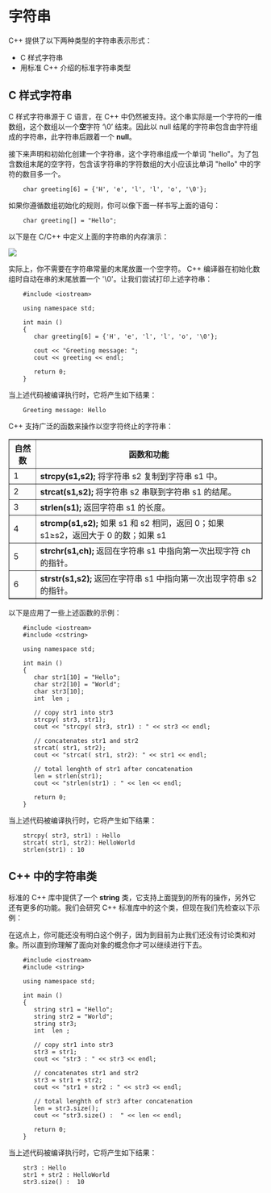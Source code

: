 # 字符串

C++ 提供了以下两种类型的字符串表示形式：  

- C 样式字符串 
- 用标准 C++ 介绍的标准字符串类型  

## C 样式字符串  

C 样式字符串源于 C 语言，在 C++ 中仍然被支持。这个串实际是一个字符的一维数组，这个数组以一个**空**字符 ‘\0’ 结束。因此以 null 结尾的字符串包含由字符组成的字符串，此字符串后跟着一个 **null**。  

接下来声明和初始化创建一个字符串，这个字符串组成一个单词 "hello"。为了包含数组末尾的空字符，包含该字符串的字符数组的大小应该比单词 "hello" 中的字符的数目多一个。  

```
    char greeting[6] = {'H', 'e', 'l', 'l', 'o', '\0'};
```

如果你遵循数组初始化的规则，你可以像下面一样书写上面的语句：  

```
    char greeting[] = "Hello";
```

以下是在 C/C++ 中定义上面的字符串的内存演示：

![](http://www.tutorialspoint.com/cplusplus/images/string_representation.jpg)

实际上，你不需要在字符串常量的末尾放置一个空字符。 C++ 编译器在初始化数组时自动在串的末尾放置一个 '\0'。让我们尝试打印上述字符串：  

```
    #include <iostream>
    
    using namespace std;
    
    int main ()
    {
       char greeting[6] = {'H', 'e', 'l', 'l', 'o', '\0'};
    
       cout << "Greeting message: ";
       cout << greeting << endl;
    
       return 0;
    }
```

当上述代码被编译执行时，它将产生如下结果：  

```
    Greeting message: Hello
```

C++ 支持广泛的函数来操作以空字符终止的字符串：  

<table border="1">
<tr>
<th>自然数</th>
<th>函数和功能</th>
</tr>
<tr>
<td>1</td>
<td><strong>strcpy(s1,s2);</strong>  
将字符串 s2 复制到字符串 s1 中。</td>
</tr>
<tr>
<td>2</td>
<td><strong>strcat(s1,s2);</strong>   
 将字符串 s2 串联到字符串 s1 的结尾。</td>
</tr>
<tr>
<td>3</td>
<td><strong>strlen(s1);</strong>  
 返回字符串 s1 的长度。</td>
</tr>
<tr>
<td>4</td>
<td><strong>strcmp(s1,s2);</strong>  
 如果 s1 和 s2 相同，返回 0；如果 s1≥s2，返回大于 0 的数；如果 s1<s2，返回小于 0 的数。</td>
</tr>
<tr>
<td>5</td>
<td><strong>strchr(s1,ch);</strong>  
返回在字符串 s1 中指向第一次出现字符 ch 的指针。</td>
</tr>
<tr>
<td>6</td>
<td><strong>strstr(s1,s2);</strong>  
返回在字符串 s1 中指向第一次出现字符串 s2 的指针。</td>
</tr>
</table>

以下是应用了一些上述函数的示例：  

```
    #include <iostream>
    #include <cstring>
    
    using namespace std;
    
    int main ()
    {
       char str1[10] = "Hello";
       char str2[10] = "World";
       char str3[10];
       int  len ;
    
       // copy str1 into str3
       strcpy( str3, str1);
       cout << "strcpy( str3, str1) : " << str3 << endl;
    
       // concatenates str1 and str2
       strcat( str1, str2);
       cout << "strcat( str1, str2): " << str1 << endl;
    
       // total lenghth of str1 after concatenation
       len = strlen(str1);
       cout << "strlen(str1) : " << len << endl;
    
       return 0;
    }
```

当上述代码被编译执行时，它将产生如下结果：  

```
    strcpy( str3, str1) : Hello
    strcat( str1, str2): HelloWorld
    strlen(str1) : 10
```

## C++ 中的字符串类 

标准的 C++ 库中提供了一个 **string** 类，它支持上面提到的所有的操作，另外它还有更多的功能。我们会研究 C++ 标准库中的这个类，但现在我们先检查以下示例：  
   
在这点上，你可能还没有明白这个例子，因为到目前为止我们还没有讨论类和对象。所以直到你理解了面向对象的概念你才可以继续进行下去。

```
    #include <iostream>
    #include <string>
    
    using namespace std;
    
    int main ()
    {
       string str1 = "Hello";
       string str2 = "World";
       string str3;
       int  len ;
    
       // copy str1 into str3
       str3 = str1;
       cout << "str3 : " << str3 << endl;
    
       // concatenates str1 and str2
       str3 = str1 + str2;
       cout << "str1 + str2 : " << str3 << endl;
    
       // total lenghth of str3 after concatenation
       len = str3.size();
       cout << "str3.size() :  " << len << endl;
    
       return 0;
    }
```

当上述代码被编译执行时，它将产生如下结果：
 
```   
    str3 : Hello
    str1 + str2 : HelloWorld
    str3.size() :  10
```
